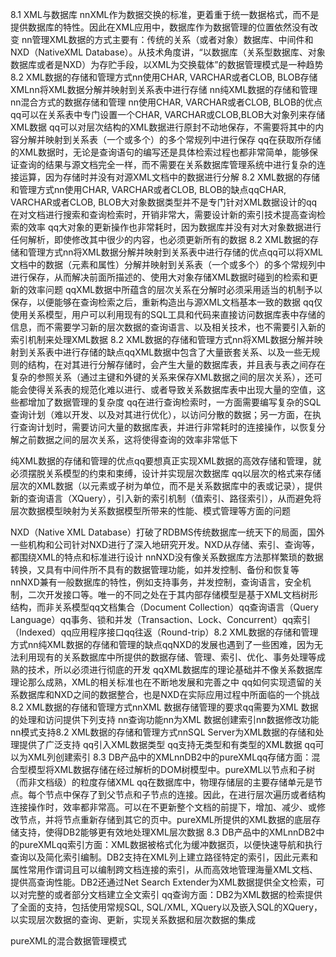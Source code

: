 8.1 XML与数据库 nnXML作为数据交换的标准，更着重于统一数据格式，而不是提供数据库的特性。因此在XML应用中，数据库作为数据管理的位置依然没有改变 nn管理XML数据的方式主要有：传统的关系（或者对象）数据库、中间件和NXD（NativeXML Database）。从技术角度讲，“以数据库（关系型数据库、对象数据库或者是NXD）为存贮手段，以XML为交换载体”的数据管理模式是一种趋势 8.2 XML数据的存储和管理方式nn使用CHAR, VARCHAR或者CLOB, BLOB存储XMLnn将XML数据分解并映射到关系表中进行存储 nn纯XML数据的存储和管理 nn混合方式的数据存储和管理 nn使用CHAR, VARCHAR或者CLOB, BLOB的优点qq可以在关系表中专门设置一个CHAR, VARCHAR或CLOB,BLOB大对象列来存储XML数据 qq可以对层次结构的XML数据进行原封不动地保存，不需要将其中的内容分解并映射到关系表（一个或多个）的多个常规列中进行保存 qq在获取所存储的XML数据时，无论是查询语句的编写还是具体检索过程也都非常简单，能够保证查询的结果与源文档完全一样，而不需要在关系数据库管理系统中进行复杂的连接运算，因为存储时并没有对源XML文档中的数据进行分解 8.2 XML数据的存储和管理方式nn使用CHAR, VARCHAR或者CLOB, BLOB的缺点qqCHAR, VARCHAR或者CLOB, BLOB大对象数据类型并不是专门针对XML数据设计的qq在对文档进行搜索和查询检索时，开销非常大，需要设计新的索引技术提高查询检索的效率 qq大对象的更新操作也非常耗时，因为数据库并没有对大对象数据进行任何解析，即使修改其中很少的内容，也必须更新所有的数据 8.2 XML数据的存储和管理方式nn将XML数据分解并映射到关系表中进行存储的优点qq可以将XML文档中的数据（元素和属性）分解并映射到关系表（一个或多个）的多个常规列中进行保存，从而解决前面所描述的、使用大对象存储XML数据时碰到的检索和更新的效率问题 qqXML数据中所蕴含的层次关系在分解时必须采用适当的机制予以保存，以便能够在查询检索之后，重新构造出与源XML文档基本一致的数据 qq仅使用关系模型，用户可以利用现有的SQL工具和代码来直接访问数据库表中存储的信息，而不需要学习新的层次数据的查询语言、以及相关技术，也不需要引入新的索引机制来处理XML数据 8.2 XML数据的存储和管理方式nn将XML数据分解并映射到关系表中进行存储的缺点qqXML数据中包含了大量嵌套关系、以及一些无规则的结构，在对其进行分解存储时，会产生大量的数据库表，并且表与表之间存在复杂的参照关系（通过主键和外键的关系来保存XML数据之间的层次关系），还可能会使得关系表的规范化难以进行、或者导致关系数据库表中出现大量的空值，这些都增加了数据管理的复杂度 qq在进行查询检索时，一方面需要编写复杂的SQL查询计划（难以开发、以及对其进行优化），以访问分散的数据；另一方面，在执行查询计划时，需要访问大量的数据库表，并进行非常耗时的连接操作，以恢复分解之前数据之间的层次关系，这将使得查询的效率非常低下

纯XML数据的存储和管理的优点qq要想真正实现XML数据的高效存储和管理，就必须摆脱关系模型的约束和束缚，设计并实现层次数据库 qq以层次的格式来存储层次的XML数据（以元素或子树为单位，而不是关系数据库中的表或记录），提供新的查询语言（XQuery），引入新的索引机制（值索引、路径索引），从而避免将层次数据模型映射为关系数据模型所带来的性能、模式管理等方面的问题


NXD（Native XML Database）打破了RDBMS传统数据库一统天下的局面，国外一些机构和公司针对NXD进行了深入地研究开发。NXD从存储、索引、查询等，都围绕XML的特点和标准进行设计 nnNXD没有像关系数据库方法那样繁琐的数据转换，又具有中间件所不具有的数据管理功能，如并发控制、备份和恢复等 nnNXD兼有一般数据库的特性，例如支持事务，并发控制，查询语言，安全机制，二次开发接口等。唯一的不同之处在于其内部存储模型是基于XML文档树形结构，而非关系模型qq文档集合（Document Collection）qq查询语言（Query Language）qq事务、锁和并发（Transaction、Lock、Concurrent）qq索引（Indexed）qq应用程序接口qq往返（Round-trip）8.2 XML数据的存储和管理方式nn纯XML数据的存储和管理的缺点qqNXD的发展也遇到了一些困难，因为无法利用现有的关系数据库中所提供的数据存储、管理、索引、优化、事务处理等成熟的技术，所以必须进行彻底的开发 qqXML数据库的理论基础并不像关系数据库理论那么成熟，XML的相关标准也在不断地发展和完善之中 qq如何实现遗留的关系数据库和NXD之间的数据整合，也是NXD在实际应用过程中所面临的一个挑战 8.2 XML数据的存储和管理方式nnXML 数据存储管理的要求qq需要为XML 数据的处理和访问提供下列支持 nn查询功能nn为XML 数据创建索引nn数据修改功能nn模式支持8.2 XML数据的存储和管理方式nnSQL Server为XML数据的存储和处理提供了广泛支持 qq引入XML数据类型 qq支持无类型和有类型的XML数据 qq可以为XML列创建索引 8.3 DB产品中的XMLnnDB2中的pureXMLqq存储方面：混合型模型将XML数据存储在经过解析的DOM树模型中。pureXML以节点和子树（而非文档级）的粒度存储XML qq在数据库中，物理存储层的主要存储单元是节点。每个节点中保存了到父节点和子节点的连接。因此，在进行层次遍历或者结构连接操作时，效率都非常高。可以在不更新整个文档的前提下，增加、减少、或修改节点，并将节点重新存储到其它的页中。pureXML所提供的XML数据的底层存储支持，使得DB2能够更有效地处理XML层次数据 8.3 DB产品中的XMLnnDB2中的pureXMLqq索引方面：XML数据被格式化为缓冲数据页，以便快速导航和执行查询以及简化索引编制。DB2支持在XML列上建立路径特定的索引，因此元素和属性常用作谓词且可以编制跨文档连接的索引，从而高效地管理海量XML文档、提供高查询性能。DB2还通过Net Search Extender为XML数据提供全文检索，可以对完整的或者部分文档建立全文索引 qq查询方面：DB2为XML数据的检索提供了全面的支持，包括使用常规SQL, SQL/XML, XQuery以及嵌入SQL的XQuery，以实现层次数据的查询、更新，实现关系数据和层次数据的集成


pureXML的混合数据管理模式



